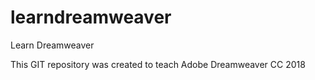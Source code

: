 # learndreamweaver
Learn Dreamweaver

This GIT repository was created to teach Adobe Dreamweaver CC 2018
